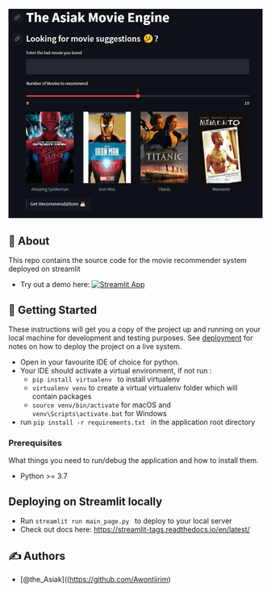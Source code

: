 ![Front page](img/app_page.PNG)


## 🧐 About <a name = "about"></a>

This repo contains the source code for the movie recommender system deployed on streamlit
- Try out a demo here: [![Streamlit App](https://static.streamlit.io/badges/streamlit_badge_black_white.svg)](]https://awontiirim-asiak-movengine-main-page-3quiks.streamlitapp.com/)

## 🏁 Getting Started <a name = "getting_started"></a>
These instructions will get you a copy of the project up and running on your local machine for development and testing purposes. See [deployment](#deployment) for notes on how to deploy the project on a live system.

- Open in your favourite IDE of choice for python.
- Your IDE should activate a virtual environment, if not run :
  - `pip install virtualenv ` to install virtualenv
  - `virtualenv venv` to create a virtual virtualenv folder which will contain packages
  - `source venv/bin/activate` for macOS and `venv\Scripts\activate.bat` for Windows
- run `pip install -r requirements.txt ` in the application root directory

### Prerequisites

What things you need to run/debug the application and how to install them.

- Python >= 3.7

## Deploying on Streamlit locally
- Run `streamlit run main_page.py ` to deploy to your local server
- Check out docs here: https://streamlit-tags.readthedocs.io/en/latest/



## ✍️ Authors <a name = "authors"></a>
- [@the_Asiak]((https://github.com/Awontiirim)
